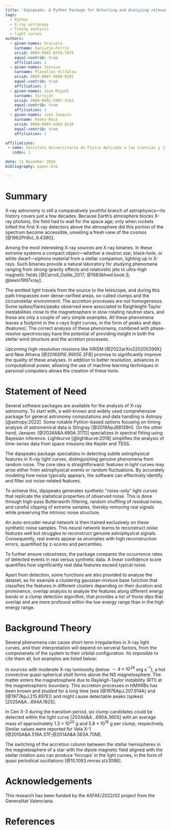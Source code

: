 ```yaml
---
title: 'dipspeaks: A Python Package for Detecting and Analyzing relevant dips and peaks in light curves'
tags:
  - Python
  - X-ray astronomy
  - Timing analysis
  - light curves
authors:
  - given-names: Graciela
    surname: Sanjurjo-Ferrín
    orcid: 0009-0001-0378-7879
    equal-contrib: true
    affiliation: 1
  - given-names: Jessica 
    surname: Planelles Villalva
    orcid: 0009-0007-9988-0202
    equal-contrib: true
    affiliation: 1
  - given-names: Jose Miguel 
    surname: Torrejón
    orcid: 0000-0002-5967-5163
    equal-contrib: true
    affiliation: 1
  - given-names: Jose Joaquín 
    surname: Rodes-Roca
    orcid: 0000-0003-4363-8138
    equal-contrib: true
    affiliation: 1

affiliations:
 - name: Instituto Universitario de Física Aplicada a las Ciencias y las Tecnologías, Universidad de Alicante, 03690 Alicante, Spain
   index: 1

date: 11 November 2024
bibliography: paper.bib

---
```



# Summary

X-ray astronomy is still a comparatively youthful branch of astrophysics—its history covers just a few decades. Because Earth’s atmosphere blocks X-ray photons, the field had to wait for the space age; only when rockets lofted the first X-ray detectors above the atmosphere did this portion of the spectrum become accessible, unveiling a fresh view of the cosmos [@1962PhRvL.9.439G].

Among the most interesting X-ray sources are X-ray binaries. In these extreme systems a compact object—whether a neutron star, black-hole, or white dwarf—siphons material from a stellar companion, lighting up in X-rays. Such binaries provide a natural laboratory for studying phenomena ranging from strong-gravity effects and relativistic jets to ultra-high magnetic fields [@Carroll_Ostlie_2017; @1983bhwd.book.S; @lewin1997xray].

The emitted light travels from the source to the telescope, and during this path trespasses over dense-rarified areas, so-called clumps and the circumstellar environment. The accretion processes are not homogeneous. Some spikes/flares/peaks observed were associated to Raighleight-Taylor inestabilities close to the magnetosphere in slow rotating neutron stars, and these are only a couple of very simple examples. All these phenomena leaves a footprint in the x-rays lirght curves, in the form of peaks and dips (features). The correct analysis of these phenomena, combined with phase-resolve spectroscopy have the potential of providing insight in both the stellar wind structure and the acretion processes.

Upcoming high-resolution missions like XRISM [@2022arXiv220205399X] and New Athena [@2016SPIE.9905E.2FB] promise to significantly improve the quality of these analyses. In addition to better resolution, advances in computational power, allowing the use of machine learning techniques in personal computers allows the creation of these tools. 


# Statement of Need

Several software packages are available for the analysis of X-ray astronomy. To start with, a well-known and widely used comprehensive package for general astronomy computations and data handling is Astropy [@astropy:2022]. Some notable Python-based options focusing on timing analysis of astronomical data is Stingray [@2019ApJ88139H]. On the other hand, Jaxspec [@2024A&A.690A.317D] specializes in spectral fitting using Bayesian inference. Lightkurve [@lightkurve:2018] simplifies the analysis of time-series data from space missions like Kepler and TESS. 

The dipspeaks package specializes in detecting subtle astrophysical features in X-ray light curves, distinguishing genuine phenomena from random noise. The core idea is straightforward: features in light curves may arise either from astrophysical events or random fluctuations. By accurately modeling how noise typically appears, the software can effectively identify and filter out noise-related features.

To achieve this, dipspeaks generates synthetic "noise-only" light curves that replicate the statistical properties of observed noise. This is done through high-pass Butterworth filtering, random shuffling of residual noise, and careful clipping of extreme samples, thereby removing real signals while preserving the intrinsic noise structure.

An auto-encoder neural network is then trained exclusively on these synthetic noise samples. This neural network learns to reconstruct noise features well but struggles to reconstruct genuine astrophysical signals. Consequently, real events appear as anomalies with high reconstruction errors, quantified by z-scores and percentiles.

To further ensure robustness, the package compares the occurrence rates of detected events in real versus synthetic data. A linear confidence score quantifies how significantly real data features exceed typical noise. 

Apart from detection, some functions are also provided to analyse the dataset, as for example a clustering gaussian-mixture base function that classifies the features in different clusters depending on their duration and prominence, overlap analysis to analyse the features along different energy bands or a clump detection algorithm, that provides a list of those dips that overlap and are more profound within the low energy range than in the high energy range.

# Background Theory
Several phenomena can cause short-term irregularities in X-ray light curves, and their interpretation will depend on serveral factors, from the componenets of the system to their orbital configuration. Its imposible to cite them all, but examples are listed below:

In sources with moderate X-ray luminosity (below $\sim 4 \times 10^{34}$ erg s$^{-1}$), a hot convective quasi-spherical shell forms above the NS magnetosphere. The matter enters the magnetosphere due to Rayleigh-Taylor instability (RTI) at the magnetospheric boundary. This accretion processes in HMXRBs has been known and studied for a long time (see [@1976ApJ.207.914A] and [@1977ApJ.215.897E]) and might cause detectable peaks (spikes) [2025A&A...694A.192S].

In Cen X-3 during the transition period, six clump candidates could be detected within the light curve [2024A&A...690A.360S] with an average mass of approximately $1.3\times 10^{20}$ g and $5.8\times 10^{19}$ g per clump, respectively. Similar values were reported for Vela X-1 [@2010A&A.519A.37F;@2014A&A.563A.70M]. 

The switching of the accretion column between the stellar hemispheres in the magnetosphere of a star with the dipole magnetic field aligned with the stellar rotation axis can produce ‘hiccups’ in the light curves, in the form of quasi periodical oscillations [@10.1093.mnras.stz3088].  

# Acknowledgements

This research has been funded by the ASFAE/2022/02 project from the Generalitat Valenciana.


# References
